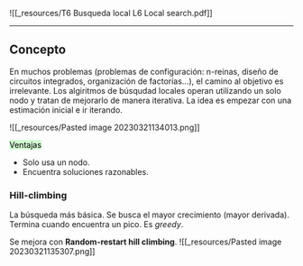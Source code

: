![[_resources/T6 Busqueda local L6 Local search.pdf]]

---

## Concepto
En muchos problemas (problemas de configuración: n-reinas, diseño de circuitos integrados, organización de factorías...), el camino al objetivo es irrelevante.
Los algiritmos de búsqudad locales operan utilizando un solo nodo y tratan de mejorarlo de manera iterativa.
La idea es empezar con una estimación inicial e ir iterando.

![[_resources/Pasted image 20230321134013.png]]

<mark style="background: #BBFABBA6;">Ventajas</mark>
- Solo usa un nodo.
- Encuentra soluciones razonables.

### Hill-climbing
La búsqueda más básica. Se busca el mayor crecimiento (mayor derivada).
Termina cuando encuentra un pico.
Es *greedy*.

Se mejora con **Random-restart hill climbing**.
![[_resources/Pasted image 20230321135307.png]]

